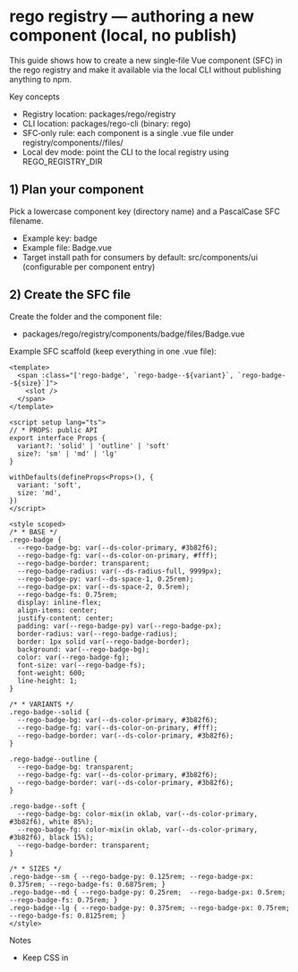 # rego registry — authoring a new component (local, no publish)

This guide shows how to create a new single‑file Vue component (SFC) in the rego registry and make it available via the local CLI without publishing anything to npm.

Key concepts
- Registry location: packages/rego/registry
- CLI location: packages/rego-cli (binary: rego)
- SFC‑only rule: each component is a single .vue file under registry/components/<name>/files/
- Local dev mode: point the CLI to the local registry using REGO_REGISTRY_DIR

## 1) Plan your component
Pick a lowercase component key (directory name) and a PascalCase SFC filename.
- Example key: badge
- Example file: Badge.vue
- Target install path for consumers by default: src/components/ui (configurable per component entry)

## 2) Create the SFC file
Create the folder and the component file:
- packages/rego/registry/components/badge/files/Badge.vue

Example SFC scaffold (keep everything in one .vue file):
```vue
<template>
  <span :class="['rego-badge', `rego-badge--${variant}`, `rego-badge--${size}`]">
    <slot />
  </span>
</template>

<script setup lang="ts">
// * PROPS: public API
export interface Props {
  variant?: 'solid' | 'outline' | 'soft'
  size?: 'sm' | 'md' | 'lg'
}

withDefaults(defineProps<Props>(), {
  variant: 'soft',
  size: 'md',
})
</script>

<style scoped>
/* * BASE */
.rego-badge {
  --rego-badge-bg: var(--ds-color-primary, #3b82f6);
  --rego-badge-fg: var(--ds-color-on-primary, #fff);
  --rego-badge-border: transparent;
  --rego-badge-radius: var(--ds-radius-full, 9999px);
  --rego-badge-py: var(--ds-space-1, 0.25rem);
  --rego-badge-px: var(--ds-space-2, 0.5rem);
  --rego-badge-fs: 0.75rem;
  display: inline-flex;
  align-items: center;
  justify-content: center;
  padding: var(--rego-badge-py) var(--rego-badge-px);
  border-radius: var(--rego-badge-radius);
  border: 1px solid var(--rego-badge-border);
  background: var(--rego-badge-bg);
  color: var(--rego-badge-fg);
  font-size: var(--rego-badge-fs);
  font-weight: 600;
  line-height: 1;
}

/* * VARIANTS */
.rego-badge--solid {
  --rego-badge-bg: var(--ds-color-primary, #3b82f6);
  --rego-badge-fg: var(--ds-color-on-primary, #fff);
  --rego-badge-border: var(--ds-color-primary, #3b82f6);
}

.rego-badge--outline {
  --rego-badge-bg: transparent;
  --rego-badge-fg: var(--ds-color-primary, #3b82f6);
  --rego-badge-border: var(--ds-color-primary, #3b82f6);
}

.rego-badge--soft {
  --rego-badge-bg: color-mix(in oklab, var(--ds-color-primary, #3b82f6), white 85%);
  --rego-badge-fg: color-mix(in oklab, var(--ds-color-primary, #3b82f6), black 15%);
  --rego-badge-border: transparent;
}

/* * SIZES */
.rego-badge--sm { --rego-badge-py: 0.125rem; --rego-badge-px: 0.375rem; --rego-badge-fs: 0.6875rem; }
.rego-badge--md { --rego-badge-py: 0.25rem;  --rego-badge-px: 0.5rem;   --rego-badge-fs: 0.75rem; }
.rego-badge--lg { --rego-badge-py: 0.375rem; --rego-badge-px: 0.75rem;  --rego-badge-fs: 0.8125rem; }
</style>
```

Notes
- Keep CSS in <style scoped> — no split CSS files.
- Prefer CSS custom properties (current token prefix in repo: --ds-).
- Keep props minimal; variants and sizes should map to class tokens.

## 3) (Optional) Add meta.json
While the CLI does not currently consume meta.json, keeping metadata is useful for docs.
- packages/rego/registry/components/badge/meta.json

Example:
```json
{
  "name": "badge",
  "description": "A small status label with variants and sizes.",
  "version": "0.1.0",
  "frameworks": ["vue"],
  "variants": ["solid", "outline", "soft"],
  "deps": [],
  "install": { "path": "src/components/ui", "rename": "Badge" }
}
```

## 4) Register the component in index.json
Edit packages/rego/registry/index.json and add a new entry under components.

Example (add the badge block):
```json
{
  "version": "0.1.0",
  "components": {
    "button": {
      "name": "Button",
      "version": "0.1.0",
      "files": ["components/button/files/Button.vue"],
      "deps": [],
      "install": { "path": "src/components/ui" }
    },
    "badge": {
      "name": "Badge",
      "version": "0.1.0",
      "files": ["components/badge/files/Badge.vue"],
      "deps": [],
      "install": { "path": "src/components/ui" }
    }
  }
}
```
Fields
- name: human-readable name
- version: component version (bump when the SFC changes)
- files: list of SFC paths (usually exactly one)
- deps: peer/runtime deps to advise the consumer to install
- install.path: default path where CLI will copy the file in a consumer app

## 5) Test locally with the CLI (no publishing)
Use the local registry with the environment variable:

- List to confirm the new component appears
```bash
REGO_REGISTRY_DIR=packages/rego/registry bun packages/rego-cli/bin/rego.ts list
```

- Add it to your app’s components (Nuxt auto-import path shown)
```bash
REGO_REGISTRY_DIR=packages/rego/registry bun packages/rego-cli/bin/rego.ts add badge --path=components/ui --as=AppBadge
```

- Overwrite if the file exists
```bash
REGO_REGISTRY_DIR=packages/rego/registry bun packages/rego-cli/bin/rego.ts add badge --path=components/ui --overwrite yes
```

The CLI will store checksums in .rego-manifest.json at repo root.

## 6) Versioning guidelines
- Bump the component version in index.json whenever the SFC changes (e.g., 0.1.1 → 0.1.2).
- Optionally bump the top-level registry.version to reflect a registry-wide release.
- Keep a changelog entry (recommended) describing user-impacting changes.

## 7) Conventions and best practices
- Directory naming: components/<key>/files/<PascalCase>.vue
- Keep to single-file components; avoid external CSS/JS.
- Use CSS custom properties (tokens) for theming; do not hardcode colors where avoidable.
- Keep external deps to a minimum; if needed, add them under the component’s deps in index.json.
- Prefer semantic class names and props; keep the public API stable and documented in meta.json.

## 8) Troubleshooting
- Component not shown in list: validate JSON syntax in index.json.
- Add fails with overwrite warning: pass --overwrite yes.
- File copied but Nuxt doesn’t find it: verify the --path matches your app’s components directory and naming (auto-import). You can also import explicitly:
  import AppBadge from '~/components/ui/AppBadge.vue'
- Env var not working: ensure REGO_REGISTRY_DIR path is correct (packages/rego/registry).

## 9) Later (when you want to publish)
- Publish rego (registry) so the CLI can fetch via CDN:
  - Ensure package.json has "files": ["registry"].
  - bun publish (or pnpm publish) from packages/rego.
- Publish rego-cli so users can bunx rego list/add:
  - Ensure package.json has bin mapping { "rego": "bin/rego.ts" }.

That’s it — add a .vue file, register it in index.json, and use the local CLI to copy it into your app.

